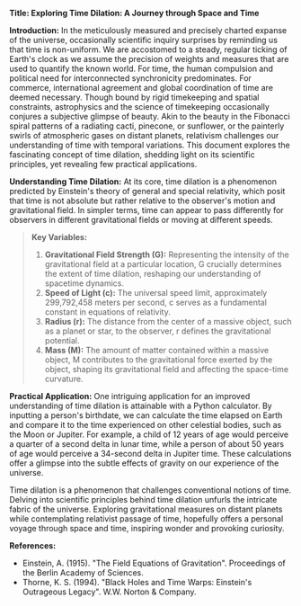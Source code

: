 **Title: Exploring Time Dilation: A Journey through Space and Time**

**Introduction:**
In the meticulously measured and precisely charted expanse of the universe,  occasionally scientific inquiry surprises by reminding us that time is non-uniform. We are accostomed to a steady, regular ticking of Earth's clock as we assume the precision of weights and measures that are used to quantify the known world. For time, the human compulsion and political need for interconnected synchronicity predominates. For commerce, international agreement and global coordination of time are deemed necessary. Though bound by rigid timekeeping and spatial constraints, astrophysics and the science of timekeeping occasionally conjures a subjective glimpse of beauty. Akin to the beauty in the Fibonacci spiral patterns of a radiating cacti, pinecone, or sunflower, or the painterly swirls of atmospheric gases on distant planets, relativism challenges our understanding of time with temporal variations. This document explores the fascinating concept of time dilation, shedding light on its scientific principles, yet revealing few practical applications.

**Understanding Time Dilation:**
At its core, time dilation is a phenomenon predicted by Einstein's theory of general and special relativity, which posit that time is not absolute but rather relative to the observer's motion and gravitational field. In simpler terms, time can appear to pass differently for observers in different gravitational fields or moving at different speeds.

> 
> **Key Variables:**
> 1. **Gravitational Field Strength (G):** Representing the intensity of the gravitational field at a particular location, G crucially determines the extent of time dilation, reshaping our understanding of spacetime dynamics.
> 2. **Speed of Light (c):** The universal speed limit, approximately 299,792,458 meters per second, c serves as a fundamental constant in equations of relativity.
> 3. **Radius (r):** The distance from the center of a massive object, such as a planet or star, to the observer, r defines the gravitational potential.
> 4. **Mass (M):** The amount of matter contained within a massive object, M contributes to the gravitational force exerted by the object, shaping its gravitational field and affecting the space-time curvature.
> 

**Practical Application:**
One intriguing application for an improved understanding of time dilation is attainable with a Python calculator. By inputting a person's birthdate, we can calculate the time elapsed on Earth and compare it to the time experienced on other celestial bodies, such as the Moon or Jupiter. For example, a child of 12 years of age would perceive a quarter of a second delta in lunar time, while a person of about 50 years of age would perceive a 34-second delta in Jupiter time. These calculations offer a glimpse into the subtle effects of gravity on our experience of the universe.

Time dilation is a phenomenon that challenges conventional notions of time. Delving into scientific principles behind time dilation unfurls the intricate fabric of the universe. Exploring gravitational measures on distant planets while contemplating relativist passage of time, hopefully offers a personal voyage through space and time, inspiring wonder and provoking curiosity.

**References:**
- Einstein, A. (1915). "The Field Equations of Gravitation". Proceedings of the Berlin Academy of Sciences.
- Thorne, K. S. (1994). "Black Holes and Time Warps: Einstein's Outrageous Legacy". W.W. Norton & Company.